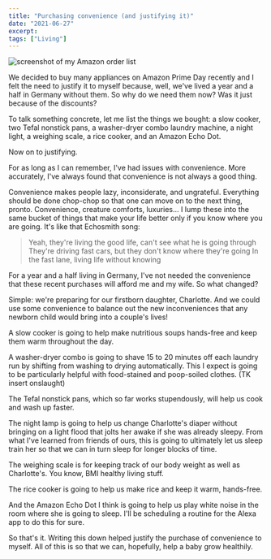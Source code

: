 ```yaml
---
title: "Purchasing convenience (and justifying it)"
date: "2021-06-27"
excerpt: 
tags: ["Living"]
---
```


![screenshot of my Amazon order list](/images/amazon-order-list.jpg)

We decided to buy many appliances on Amazon Prime Day recently and I felt the need to justify it to myself because, well, we've lived a year and a half in Germany without them. So why do we need them now? Was it just because of the discounts?

To talk something concrete, let me list the things we bought: a slow cooker, two Tefal nonstick pans, a washer-dryer combo laundry machine, a night light, a weighing scale, a rice cooker, and an Amazon Echo Dot.

Now on to justifying.

For as long as I can remember, I've had issues with convenience. More accurately, I've always found that convenience is not always a good thing.

Convenience makes people lazy, inconsiderate, and ungrateful. Everything should be done chop-chop so that one can move on to the next thing, pronto. Convenience, creature comforts, luxuries... I lump these into the same bucket of things that make your life better only if you know where you are going. It's like that Echosmith song:

> Yeah, they're living the good life, can't see what he is going through
> They're driving fast cars, but they don't know where they're going
> In the fast lane, living life without knowing

For a year and a half living in Germany, I've not needed the convenience that these recent purchases will afford me and my wife. So what changed?

Simple: we're preparing for our firstborn daughter, Charlotte. And we could use some convenience to balance out the new inconveniences that any newborn child would bring into a couple's lives!

A slow cooker is going to help make nutritious soups hands-free and keep them warm throughout the day.

A washer-dryer combo is going to shave 15 to 20 minutes off each laundry run by shifting from washing to drying automatically. This I expect is going to be particularly helpful with food-stained and poop-soiled clothes. (TK insert onslaught)

The Tefal nonstick pans, which so far works stupendously, will help us cook and wash up faster.

The night lamp is going to help us change Charlotte's diaper without bringing on a light flood that jolts her awake if she was already sleepy. From what I've learned from friends of ours, this is going to ultimately let us sleep train her so that we can in turn sleep for longer blocks of time.

The weighing scale is for keeping track of our body weight as well as Charlotte's. You know, BMI healthy living stuff.

The rice cooker is going to help us make rice and keep it warm, hands-free.

And the Amazon Echo Dot I think is going to help us play white noise in the room where she is going to sleep. I'll be scheduling a routine for the Alexa app to do this for sure.

So that's it. Writing this down helped justify the purchase of convenience to myself. All of this is so that we can, hopefully, help a baby grow healthily.